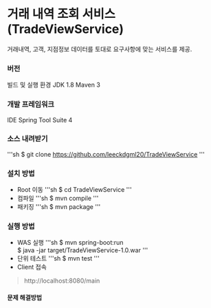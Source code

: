 # 거래 내역 조회 서비스 (TradeViewService)
거래내역, 고객, 지점정보 데이터를 토대로 요구사항에 맞는 서비스를 제공.

### 버전
빌드 및 실행 환경
JDK 1.8
Maven 3

### 개발 프레임워크
IDE Spring Tool Suite 4

### 소스 내려받기
'''sh
$ git clone https://github.com/leeckdgml20/TradeViewService
'''
### 설치 방법
* Root 이동
'''sh
$ cd TradeViewService
'''
* 컴파일
'''sh
$ mvn compile
'''
* 패키징
'''sh
$ mvn package
'''
### 실행 방법
* WAS 실행
'''sh
$ mvn spring-boot:run</br>
$ java -jar target/TradeViewService-1.0.war
'''
* 단위 테스트
'''sh
$ mvn test
'''
* Client 접속
> http://localhost:8080/main

#### 문제 해결방법
